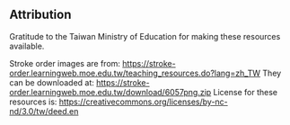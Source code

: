 ## Attribution

Gratitude to the Taiwan Ministry of Education for making these resources available.

Stroke order images are from: https://stroke-order.learningweb.moe.edu.tw/teaching_resources.do?lang=zh_TW
They can be downloaded at: https://stroke-order.learningweb.moe.edu.tw/download/6057png.zip
License for these resources is: https://creativecommons.org/licenses/by-nc-nd/3.0/tw/deed.en
